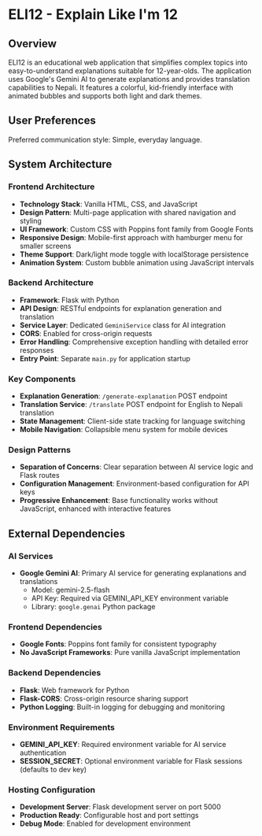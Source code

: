 # ELI12 - Explain Like I'm 12

## Overview

ELI12 is an educational web application that simplifies complex topics into easy-to-understand explanations suitable for 12-year-olds. The application uses Google's Gemini AI to generate explanations and provides translation capabilities to Nepali. It features a colorful, kid-friendly interface with animated bubbles and supports both light and dark themes.

## User Preferences

Preferred communication style: Simple, everyday language.

## System Architecture

### Frontend Architecture
- **Technology Stack**: Vanilla HTML, CSS, and JavaScript
- **Design Pattern**: Multi-page application with shared navigation and styling
- **UI Framework**: Custom CSS with Poppins font family from Google Fonts
- **Responsive Design**: Mobile-first approach with hamburger menu for smaller screens
- **Theme Support**: Dark/light mode toggle with localStorage persistence
- **Animation System**: Custom bubble animation using JavaScript intervals

### Backend Architecture
- **Framework**: Flask with Python
- **API Design**: RESTful endpoints for explanation generation and translation
- **Service Layer**: Dedicated `GeminiService` class for AI integration
- **CORS**: Enabled for cross-origin requests
- **Error Handling**: Comprehensive exception handling with detailed error responses
- **Entry Point**: Separate `main.py` for application startup

### Key Components
- **Explanation Generation**: `/generate-explanation` POST endpoint
- **Translation Service**: `/translate` POST endpoint for English to Nepali translation
- **State Management**: Client-side state tracking for language switching
- **Mobile Navigation**: Collapsible menu system for mobile devices

### Design Patterns
- **Separation of Concerns**: Clear separation between AI service logic and Flask routes
- **Configuration Management**: Environment-based configuration for API keys
- **Progressive Enhancement**: Base functionality works without JavaScript, enhanced with interactive features

## External Dependencies

### AI Services
- **Google Gemini AI**: Primary AI service for generating explanations and translations
  - Model: gemini-2.5-flash
  - API Key: Required via GEMINI_API_KEY environment variable
  - Library: `google.genai` Python package

### Frontend Dependencies
- **Google Fonts**: Poppins font family for consistent typography
- **No JavaScript Frameworks**: Pure vanilla JavaScript implementation

### Backend Dependencies
- **Flask**: Web framework for Python
- **Flask-CORS**: Cross-origin resource sharing support
- **Python Logging**: Built-in logging for debugging and monitoring

### Environment Requirements
- **GEMINI_API_KEY**: Required environment variable for AI service authentication
- **SESSION_SECRET**: Optional environment variable for Flask sessions (defaults to dev key)

### Hosting Configuration
- **Development Server**: Flask development server on port 5000
- **Production Ready**: Configurable host and port settings
- **Debug Mode**: Enabled for development environment
